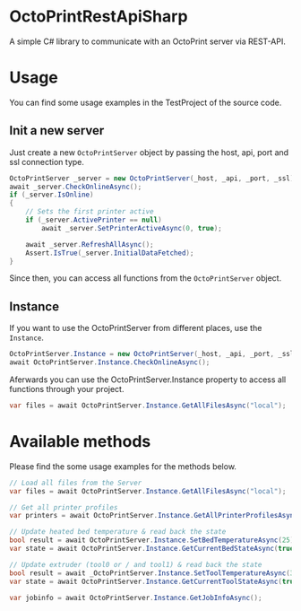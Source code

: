 # OctoPrintRestApiSharp
A simple C# library to communicate with an OctoPrint server via REST-API.

# Usage
You can find some usage examples in the TestProject of the source code.

## Init a new server
Just create a new `OctoPrintServer` object by passing the host, api, port and ssl connection type.
```csharp
OctoPrintServer _server = new OctoPrintServer(_host, _api, _port, _ssl);
await _server.CheckOnlineAsync();
if (_server.IsOnline)
{
    // Sets the first printer active
    if (_server.ActivePrinter == null)
        await _server.SetPrinterActiveAsync(0, true);

    await _server.RefreshAllAsync();
    Assert.IsTrue(_server.InitialDataFetched);
}
```

Since then, you can access all functions from the `OctoPrintServer` object.

## Instance
If you want to use the OctoPrintServer from different places, use the `Instance`.
```csharp
OctoPrintServer.Instance = new OctoPrintServer(_host, _api, _port, _ssl);
await OctoPrintServer.Instance.CheckOnlineAsync();
```

Aferwards you can use the OctoPrintServer.Instance property to access all functions 
through your project.
```csharp
var files = await OctoPrintServer.Instance.GetAllFilesAsync("local");
```

# Available methods
Please find the some usage examples for the methods below.

```csharp
// Load all files from the Server
var files = await OctoPrintServer.Instance.GetAllFilesAsync("local");

// Get all printer profiles
var printers = await OctoPrintServer.Instance.GetAllPrinterProfilesAsync();

// Update heated bed temperature & read back the state
bool result = await OctoPrintServer.Instance.SetBedTemperatureAsync(25);
var state = await OctoPrintServer.Instance.GetCurrentBedStateAsync(true);

// Update extruder (tool0 or / and tool1) & read back the state
bool result = await _OctoPrintServer.Instance.SetToolTemperatureAsync(30);
var state = await OctoPrintServer.Instance.GetCurrentToolStateAsync(true);

var jobinfo = await OctoPrintServer.Instance.GetJobInfoAsync();
```
